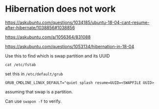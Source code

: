 # Hibernation does not work

https://askubuntu.com/questions/1034185/ubuntu-18-04-cant-resume-after-hibernate/1038856#1038856

https://askubuntu.com/a/1056364/831088

https://askubuntu.com/questions/1053134/hibernation-in-18-04

Use this to find which is swap partition and its UUID

```
cat /etc/fstab
```

set this in `/etc/default/grub`
```
GRUB_CMDLINE_LINUX_DEFAULT="quiet splash resume=UUID=<SWAPFILE UUID>
```

assuming that swap is a partition.

Can use `swapon -f` to verify.


